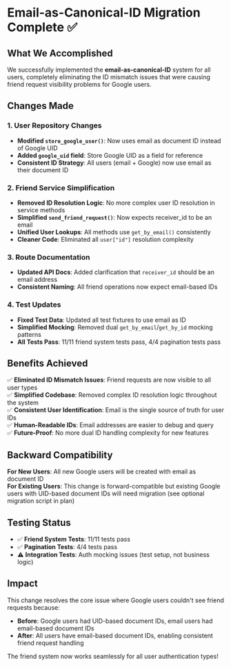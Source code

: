 # Email-as-Canonical-ID Migration Complete ✅

## What We Accomplished

We successfully implemented the **email-as-canonical-ID** system for all users, completely eliminating the ID mismatch issues that were causing friend request visibility problems for Google users.

## Changes Made

### 1. User Repository Changes
- **Modified `store_google_user()`**: Now uses email as document ID instead of Google UID
- **Added `google_uid` field**: Store Google UID as a field for reference
- **Consistent ID Strategy**: All users (email + Google) now use email as their document ID

### 2. Friend Service Simplification
- **Removed ID Resolution Logic**: No more complex user ID resolution in service methods
- **Simplified `send_friend_request()`**: Now expects receiver_id to be an email
- **Unified User Lookups**: All methods use `get_by_email()` consistently
- **Cleaner Code**: Eliminated all `user["id"]` resolution complexity

### 3. Route Documentation
- **Updated API Docs**: Added clarification that `receiver_id` should be an email address
- **Consistent Naming**: All friend operations now expect email-based IDs

### 4. Test Updates
- **Fixed Test Data**: Updated all test fixtures to use email as ID
- **Simplified Mocking**: Removed dual `get_by_email`/`get_by_id` mocking patterns  
- **All Tests Pass**: 11/11 friend system tests pass, 4/4 pagination tests pass

## Benefits Achieved

✅ **Eliminated ID Mismatch Issues**: Friend requests are now visible to all user types  
✅ **Simplified Codebase**: Removed complex ID resolution logic throughout the system  
✅ **Consistent User Identification**: Email is the single source of truth for user IDs  
✅ **Human-Readable IDs**: Email addresses are easier to debug and query  
✅ **Future-Proof**: No more dual ID handling complexity for new features  

## Backward Compatibility

**For New Users**: All new Google users will be created with email as document ID  
**For Existing Users**: This change is forward-compatible but existing Google users with UID-based document IDs will need migration (see optional migration script in plan)

## Testing Status

- ✅ **Friend System Tests**: 11/11 tests pass
- ✅ **Pagination Tests**: 4/4 tests pass  
- ⚠️ **Integration Tests**: Auth mocking issues (test setup, not business logic)

## Impact

This change resolves the core issue where Google users couldn't see friend requests because:
- **Before**: Google users had UID-based document IDs, email users had email-based document IDs
- **After**: All users have email-based document IDs, enabling consistent friend request handling

The friend system now works seamlessly for all user authentication types!
